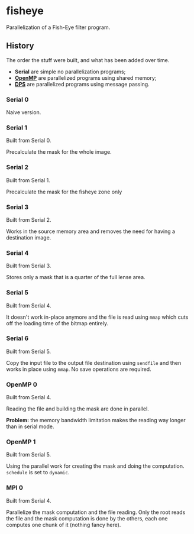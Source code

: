# fisheye

Parallelization of a Fish-Eye filter program.

## History

The order the stuff were built, and what has been added over time.

 * **Serial** are simple no parallelization programs;
 * **[OpenMP](http://openmp.org/)** are parallelized programs using shared memory;
 * **[DPS](http://dps.epfl.ch/)** are parallelized programs using message passing.

### Serial 0

Naive version.

### Serial 1

Built from Serial 0.

Precalculate the mask for the whole image.

### Serial 2

Built from Serial 1.

Precalculate the mask for the fisheye zone only

### Serial 3

Built from Serial 2.

Works in the source memory area and removes the need for having a destination
image.

### Serial 4

Built from Serial 3.

Stores only a mask that is a quarter of the full lense area.

### Serial 5

Built from Serial 4.

It doesn't work in-place anymore and the file is read using `mmap` which cuts
off the loading time of the bitmap entirely.

### Serial 6

Built from Serial 5.

Copy the input file to the output file destination using `sendfile` and then
works in place using `mmap`. No save operations are required.

### OpenMP 0

Built from Serial 4.

Reading the file and building the mask are done in parallel.

**Problem:** the memory bandwidth limitation makes the reading way longer than
in serial mode.

### OpenMP 1

Built from Serial 5.

Using the parallel work for creating the mask and doing the computation. `schedule`
is set to `dynamic`.

### MPI 0

Built from Serial 4.

Parallelize the mask computation and the file reading. Only the root reads the
file and the mask computation is done by the others, each one computes one
chunk of it (nothing fancy here).
